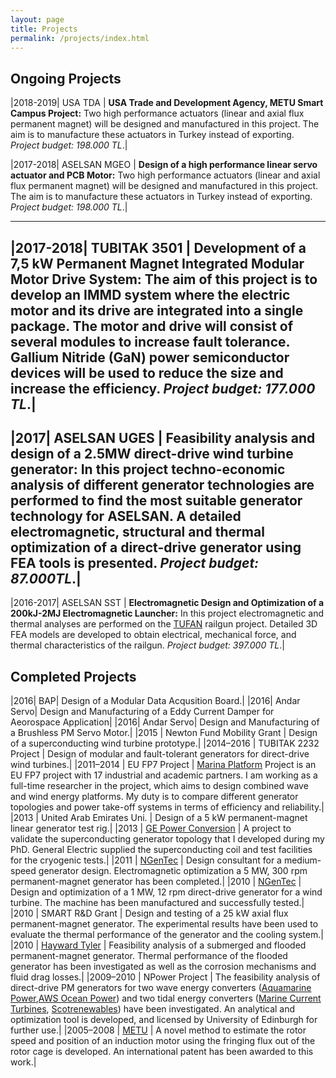 ```yaml
---
layout: page
title: Projects
permalink: /projects/index.html
---
```


## Ongoing Projects

|2018-2019| USA TDA | **USA Trade and Development Agency, METU Smart Campus Project:** Two high performance actuators (linear and axial flux permanent magnet) will be designed and manufactured in this project. The aim is to manufacture these actuators in Turkey instead of exporting. *Project budget: 198.000 TL*.|

|2017-2018| ASELSAN MGEO | **Design of a high performance linear servo actuator and PCB Motor:** Two high performance actuators (linear and axial flux permanent magnet) will be designed and manufactured in this project. The aim is to manufacture these actuators in Turkey instead of exporting. *Project budget: 198.000 TL*.|

----

|2017-2018| TUBITAK 3501 | **Development of a 7,5 kW Permanent Magnet Integrated Modular Motor Drive System:** The aim of this project is to develop an IMMD system where the electric motor and its drive are integrated into a single package. The motor and drive will consist of several modules to increase fault tolerance.  Gallium Nitride (GaN) power semiconductor devices will be used to reduce the size and increase the efficiency. *Project budget: 177.000 TL*.|
----
|2017| ASELSAN UGES | **Feasibility analysis and design of a 2.5MW direct-drive wind turbine generator:** In this project techno-economic analysis of different generator technologies are performed to find the most suitable generator technology for ASELSAN. A detailed electromagnetic, structural and thermal optimization of a direct-drive generator using FEA tools is presented. *Project budget: 87.000TL*.|
----
|2016-2017| ASELSAN SST | **Electromagnetic Design and Optimization of a 200kJ-2MJ Electromagnetic Launcher:** In this project electromagnetic and thermal analyses are performed on the [TUFAN](http://www.millisavunma.com/aselsan-tufan-elektromanyetik-top-sistemi/) railgun project. Detailed 3D FEA models are developed to obtain electrical, mechanical force, and thermal characteristics of the railgun. *Project budget: 397.000 TL*.|



## Completed Projects

|2016| BAP| Design of a Modular Data Acqusition Board.|
|2016| Andar Servo| Design and Manufacturing of a Eddy Current Damper for Aeorospace Application|
|2016| Andar Servo| Design and Manufacturing of a Brushless PM Servo Motor.|
|2015 | Newton Fund Mobility Grant | Design of a superconducting wind turbine prototype.|
|2014–2016 | TUBITAK 2232 Project | Design of modular and fault-tolerant generators for direct-drive wind turbines.|
|2011–2014 | EU FP7 Project | [Marina Platform](http://www.marina-platform.info/) Project is an EU FP7 project with 17 industrial and academic partners. I am working as a full-time researcher in the project, which aims to design combined wave and wind energy platforms. My duty is to compare different generator topologies and power take-off systems in terms of efficiency and reliability.|
|2013 | United Arab Emirates Uni. | Design of a 5 kW permanent-magnet linear generator test rig.|
|2013 | [GE Power Conversion](http://www.gepowerconversion.com/) | A project to validate the superconducting generator topology that I developed during my PhD. General Electric supplied the superconducting coil and test facilities for the cryogenic tests.|
|2011 | [NGenTec](http://www.ngentec.com/) | Design consultant for a medium-speed generator design. Electromagnetic optimization a 5 MW, 300 rpm permanent-magnet generator has been completed.|
|2010 | [NGenTec](http://www.ngentec.com/) | Design and optimization of a 1 MW, 12 rpm direct-drive generator for a wind turbine. The machine has been manufactured and successfully tested.|
|2010 | SMART R&D Grant | Design and testing of a 25 kW axial flux permanent-magnet generator. The experimental results have been used to evaluate the thermal performance of the generator and the cooling system.|
|2010 | [Hayward Tyler](http://www.haywardtyler.com/) | Feasibility analysis of a submerged and flooded permanent-magnet generator. Thermal performance of the flooded generator has been investigated as well as the corrosion mechanisms and fluid drag losses.|
|2009–2010 | NPower Project | The feasibility analysis of direct-drive PM generators for two wave energy converters ([Aquamarine Power](http://www.aquamarinepower.com/),[AWS Ocean Power](http://www.awsocean.com)) and two tidal energy converters ([Marine Current Turbines](http://www.marineturbines.com/), [Scotrenewables](http://www.scotrenewables.com/)) have been investigated. An analytical and optimization tool is developed, and licensed by University of Edinburgh for further use.|
|2005–2008 | [METU](http://www.metu.edu.tr) | A novel method to estimate the rotor speed and position of an induction motor using the fringing flux out of the rotor cage is developed. An international patent has been awarded to this work.|


